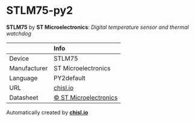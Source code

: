 # STLM75-py2

**STLM75** by **ST Microelectronics**: *Digital temperature sensor and thermal watchdog*

|              | Info                         |
|:-------------|:-----------------------------|
| Device       | STLM75                        |
| Manufacturer | ST Microelectronics |
| Language     | PY2default |
| URL          | [chisl.io](https://chisl.io/v/STLM75?t=py2&r=default) |
| Datasheet    | [&copy; ST Microelectronics](http://www.st.com/resource/en/datasheet/stlm75.pdf) |

Automatically created by **[chisl.io](https://chisl.io)**
